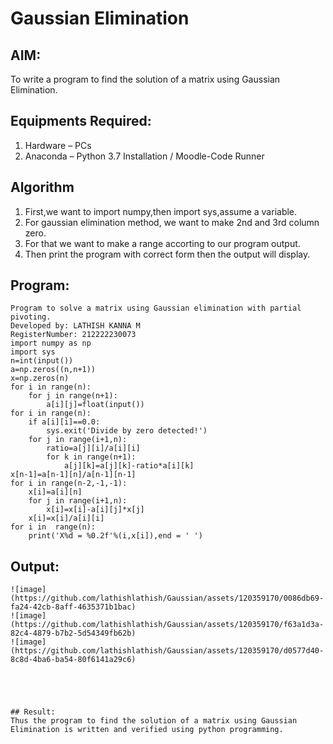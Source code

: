 # Gaussian Elimination

## AIM:
To write a program to find the solution of a matrix using Gaussian Elimination.

## Equipments Required:
1. Hardware – PCs
2. Anaconda – Python 3.7 Installation / Moodle-Code Runner

## Algorithm
1. First,we want to import numpy,then import sys,assume a variable.
2. For gaussian elimination method, we want to make 2nd and 3rd column zero.
3. For that we want to make a range accorting to our program output.
4. Then print the program with correct form then the output will display.

## Program:
```
Program to solve a matrix using Gaussian elimination with partial pivoting.
Developed by: LATHISH KANNA M
RegisterNumber: 212222230073
import numpy as np
import sys
n=int(input())
a=np.zeros((n,n+1))
x=np.zeros(n)
for i in range(n):
    for j in range(n+1):
        a[i][j]=float(input())
for i in range(n):
    if a[i][i]==0.0:
        sys.exit('Divide by zero detected!')
    for j in range(i+1,n):
        ratio=a[j][i]/a[i][i]
        for k in range(n+1):
            a[j][k]=a[j][k]-ratio*a[i][k]
x[n-1]=a[n-1][n]/a[n-1][n-1]
for i in range(n-2,-1,-1):
    x[i]=a[i][n]
    for j in range(i+1,n):
        x[i]=x[i]-a[i][j]*x[j]
    x[i]=x[i]/a[i][i]
for i in  range(n):
    print('X%d = %0.2f'%(i,x[i]),end = ' ') 
```
## Output:
```
![image](https://github.com/lathishlathish/Gaussian/assets/120359170/0086db69-fa24-42cb-8aff-4635371b1bac)
![image](https://github.com/lathishlathish/Gaussian/assets/120359170/f63a1d3a-82c4-4879-b7b2-5d54349fb62b)
![image](https://github.com/lathishlathish/Gaussian/assets/120359170/d0577d40-8c8d-4ba6-ba54-80f6141a29c6)


 


## Result:
Thus the program to find the solution of a matrix using Gaussian Elimination is written and verified using python programming.

